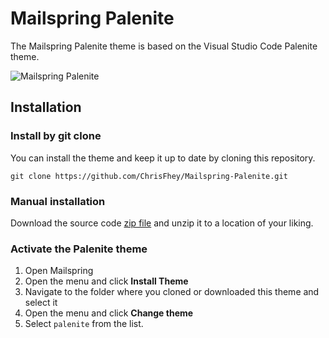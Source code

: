 # Mailspring Palenite

The Mailspring Palenite theme is based on the Visual Studio Code Palenite theme.

![Mailspring Palenite](screenshot/custom-theme.png "Palenite")

## Installation

### Install by git clone

You can install the theme and keep it up to date by cloning this repository.

    git clone https://github.com/ChrisFhey/Mailspring-Palenite.git

### Manual installation

Download the source code [zip file](https://github.com/ChrisFhey/Mailspring-Palenite/archive/refs/heads/master.zip) and unzip it to a location of your liking.

### Activate the Palenite theme
1. Open Mailspring
2. Open the menu and click **Install Theme**
4. Navigate to the folder where you cloned or downloaded this theme and select it
5. Open the menu and click **Change theme**
6. Select `palenite` from the list.